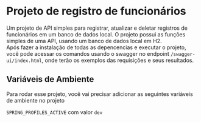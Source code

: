 
# Projeto de registro de funcionários

Um projeto de API simples para registrar, atualizar e deletar registros de funcionários em um banco de dados local.
O projeto possui as funções simples de uma API, usando um banco de dados local em H2. \
Após fazer a instalação de todas as depencencias e executar o projeto, você pode acessar os comandos usando o swagger no endpoint `/swagger-ui/index.html`, onde terão os exemplos das requisições e seus resultados.

## Variáveis de Ambiente

Para rodar esse projeto, você vai precisar adicionar as seguintes variáveis de ambiente no projeto

`SPRING_PROFILES_ACTIVE` com valor `dev`

